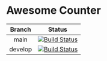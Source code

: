 # Awesome Counter

| Branch|Status|
|:---:|:---:|
|main| [![Build Status](https://travis-ci.com/ingjohnguerrero/awesome_counter.svg?branch=master)](https://travis-ci.com/ingjohnguerrero/awesome_counter) |
|develop| [![Build Status](https://travis-ci.com/ingjohnguerrero/awesome_counter.svg?branch=develop)](https://travis-ci.com/ingjohnguerrero/awesome_counter) |
